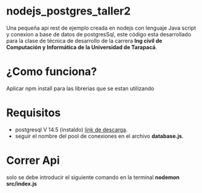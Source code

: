 # nodejs_postgres_taller2
Una pequeña api rest de ejemplo creada en nodejs con lenguaje Java script y conexion a base de datos de postgresSql, este código esta desarrollado para la clase de técnica de desarrollo de la carrera **Ing civil de Computación y Informática de la Universidad de Tarapacá**.
# ¿Como funciona?
Aplicar npm install para las librerias que se estan utilizando
# Requisitos
- postgresql V 14.5 (instaldo) [link de descarga](https://www.enterprisedb.com/downloads/postgres-postgresql-downloads).
- seguir el nombre del pool de conexiones en el archivo **database.js**.
# Correr Api
solo se debe introducir el siguiente comando en la terminal
**nodemon src/index.js**
<!-- This content will not appear in the rendered Markdown -->




